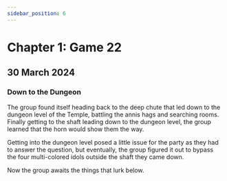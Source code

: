 ```yaml
---
sidebar_position: 6
---
```


# Chapter 1: Game 22

## 30 March 2024

### Down to the Dungeon

The group found itself heading back to the deep chute that led down to the dungeon level of the Temple, battling the annis hags and searching rooms. Finally getting to the shaft leading down to the dungeon level, the group learned that the horn would show them the way.

Getting into the dungeon level posed a little issue for the party as they had to answer the question, but eventually, the group figured it out to bypass the four multi-colored idols outside the shaft they came down.

Now the group awaits the things that lurk below.